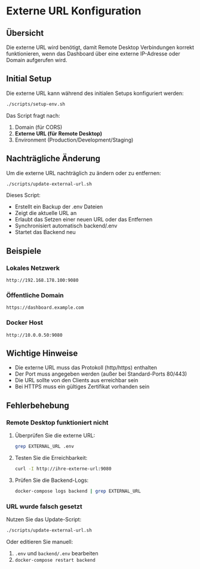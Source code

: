 # Externe URL Konfiguration

## Übersicht

Die externe URL wird benötigt, damit Remote Desktop Verbindungen korrekt funktionieren, wenn das Dashboard über eine externe IP-Adresse oder Domain aufgerufen wird.

## Initial Setup

Die externe URL kann während des initialen Setups konfiguriert werden:

```bash
./scripts/setup-env.sh
```

Das Script fragt nach:
1. Domain (für CORS)
2. **Externe URL (für Remote Desktop)**
3. Environment (Production/Development/Staging)

## Nachträgliche Änderung

Um die externe URL nachträglich zu ändern oder zu entfernen:

```bash
./scripts/update-external-url.sh
```

Dieses Script:
- Erstellt ein Backup der .env Dateien
- Zeigt die aktuelle URL an
- Erlaubt das Setzen einer neuen URL oder das Entfernen
- Synchronisiert automatisch backend/.env
- Startet das Backend neu

## Beispiele

### Lokales Netzwerk
```
http://192.168.178.100:9080
```

### Öffentliche Domain
```
https://dashboard.example.com
```

### Docker Host
```
http://10.0.0.50:9080
```

## Wichtige Hinweise

- Die externe URL muss das Protokoll (http/https) enthalten
- Der Port muss angegeben werden (außer bei Standard-Ports 80/443)
- Die URL sollte von den Clients aus erreichbar sein
- Bei HTTPS muss ein gültiges Zertifikat vorhanden sein

## Fehlerbehebung

### Remote Desktop funktioniert nicht

1. Überprüfen Sie die externe URL:
   ```bash
   grep EXTERNAL_URL .env
   ```

2. Testen Sie die Erreichbarkeit:
   ```bash
   curl -I http://ihre-externe-url:9080
   ```

3. Prüfen Sie die Backend-Logs:
   ```bash
   docker-compose logs backend | grep EXTERNAL_URL
   ```

### URL wurde falsch gesetzt

Nutzen Sie das Update-Script:
```bash
./scripts/update-external-url.sh
```

Oder editieren Sie manuell:
1. `.env` und `backend/.env` bearbeiten
2. `docker-compose restart backend`